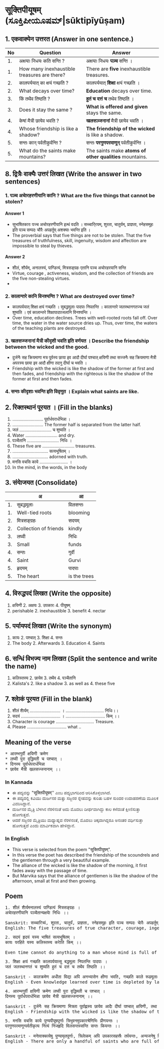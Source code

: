 # सूक्तिपीयूषम्‌ (ಸೂಕ್ತಿಪೀಯೂಷಮ್|sūktipīyūṣam)
## 1. एकवाक्येन उत्तरत (Answer in one sentence.)
|No|Question|Answer|
|-|-|-|
|1. | अक्षयाः निधयः कति सन्ति ? |अक्षयाः निधयः **पञ्च** सन्ति ।|
|1. | How many inexhaustible treasures are there? |There are **five** inexhaustible treasures.|
|2. | कालपर्ययात् का क्षयं गच्छति ?|कालपर्ययात्‌ **शिक्षा** क्षयं गच्छति ।|
|2. | What decays over time?|**Education** decays over time.|
|3. |किं तथैव तिष्ठति ?|**हुतं च दत्तं च** तथेव तिष्ठति ।|
|3. |Does it stay the same ?|**What is offered and given** stays the same.|
|4. |केषां मैत्री छायेव भवति ?|**खलसञ्जनानां** मैत्री छायेव भवति ।|
|4. |Whose friendship is like a shadow?|**The friendship of the wicked** is like a shadow.|
|5. |सन्तः कान् पर्वतीकुर्वन्ति ?|सन्तः **परगुणपरमाणून्‌** पर्वतीकुर्वन्ति ।|
|5. |What do the saints make mountains?|The saints make **atoms of other qualities** mountains.|

## 8. द्वित्रैः वाक्यैः उत्तरं लिखत (Write the answer in two sentences)
### 1. पञ्च अचाेरहरणीयानि कानि ? What are the five things that cannot be stolen?
#### Answer 1
* सुभाषितकारः पज्च अचोरहरणीयानि इत्थं वदति । सच्चारि्रयम्‌, शुरता, चातुर्यम्‌, प्राज्ञता, स्नेहसमूहः इति पञ्च सम्पदः चौरैः अपहर्तुम्‌ अशक्याः भवन्ति इति ।
* The proverbial says that five things are not to be stolen. That the five treasures of truthfulness, skill, ingenuity, wisdom and affection are impossible to steal by thieves.
#### Answer 2
* शीलं, शौर्यम्‌, अनालस्यं, पाण्डित्यं, मित्रसङ्ग्रहः एतानि पञ्च अचोरहरयानि सन्ति
* Virtue, courage , activeness, wisdom, and the collection of friends are the five non-stealing virtues.
* 
### 2. कालान्तरे कानि विनश्यन्ति ? What are destroyed over time?
* कालपर्ययात्‌ शिक्षा क्षयं गच्छति । सुबद्धमूलाः पादपाः निपतन्ति । कालान्तरे जलस्थानगतज्च जलं शुष्यति । एवं कालान्तरे शिक्षापादपजलानि विनश्यन्ति ।
* Over time, education declines. Trees with well-rooted roots fall off. Over time, the water in the water source dries up. Thus, over time, the waters of the teaching plants are destroyed.

### 3. खलसज्जनानां मैत्री कीदृशी भवति इति वर्णयत । Describe the friendship between the wicked and the good.
* दुर्जनैः सह क्रियमाणा मत्र पूर्वस्य छाया इव आदौ दीर्घा पश्चात्‌ क्षयिणी तथा सज्जनैः सह क्रियमाणा मैत्री अपरस्य छाया इव आदौ क्षीणा तदनु दीर्घा च भवति ।
* Friendship with the wicked is like the shadow of the former at first and then fades, and friendship with the righteous is like the shadow of the former at first and then fades.

### 4. सन्तः कीदृशाः भवन्ति इति विवृणुत । Explain what saints are like.

## 2. रिक्तस्थानं पूरयत । (Fill in the blanks)
1. ......................... पूर्वार्धपरार्धभिन्ना ।
1. ......................... The former half is separated from the latter half.
2. जलं .......................... च शुष्यति ।
2. Water .......................... and dry.
3. पञ्चैतानि .......................... निधिः ।
3. These five are .......................... treasures.
4. ............................. सत्यभूषितम् ।
4. ............................. adorned with truth.
5. मनसि वचसि काये ....................... ।
5. In the mind, in the words, in the body

## 3. संयाेजयत (Consolidate)
||अ|आ|
|-|-|-|
|1. |सुबद्धमूलाः |विलसन्तः|
|1. |Well-tied roots |blooming
|2. |मित्रसङ्ग्रहः |सदयम्|
|2. |Collection of friends |kindly
|3. |लघ्वी| निधिः|
|3. |Small |funds|
|4. |सन्तः| गुर्वी|
|4. |Saint |Gurvi|
|5. |हृदयम् |पादपाः|
|5. |The heart | is the trees|

## 4. विरुद्धपदं लिखत (Write the opposite)
1. क्षयिणी 2. अक्षयः 3. उपकारः 4. पीयूषम्
1. perishable 2. inexhaustible 3. benefit 4. nectar

## 5. पर्यायपदं लिखत (Write the synonym)
1. कायः 2. पश्चात् 3. शिक्षा 4. सन्तः
1. The body 2. Afterwards 3. Education 4. Saints

## 6. सन्धिं विभज्य नाम लिखत (Split the sentence and write the name)
1. कलिस्तस्य 2. छायेव 3. तथैव 4. पञ्चैतानि
1. Kalista's 2. like a shadow 3. as well as 4. these five

## 7. श्लाेकं पूरयत (Fill in the blank)
1. शीलं शाैर्यम् ......................... ।
 ............................... निधिः।।
2. सदयं ................................ ।
 ................................ किम् ।।
1. Character is courage
  ............................... Treasure.
2. Please
  ................................ what ..

## Meaning of the verse
<pre>
* आरम्भगुर्वी क्षयिणी क्रमेण
* लघ्वी पुरा वृद्धिमती च पश्चात् ।
* दिनस्य पूर्वार्धपरार्धभिन्ना
* छायेव मैत्री खलसज्जनानाम् ।।
</pre>
### In Kannada 
* ಈ ಪದ್ಯವನ್ನು "सूक्तिपीयूषम्‌'' ಎಂಬ ಪದ್ಯಭಾಗದಿಂದ ಆರಿಸಿಕೊಳ್ಳಲಾಗಿದೆ.
* ಈ ಪದ್ಯದಲ್ಲಿ ಕವಿಯು ದುರ್ಜನರ ಮತ್ತು ಸಜ್ಜನರ ಸ್ನೇಹವನ್ನು ಕುರಿತು ಬಹಳ ಸುಂದರ ಉದಾಹರಣೆಯ ಮೂಲಕ ವಿವರಿಸಿದ್ದಾನೆ.
* ದುರ್ಜನರ ಮೈತ್ರಿ ಬೆಳಗಿನ ನೆರಳಿನಂತೆ ಅದು ಮೊದಲು ದೀರ್ಥವಾಗಿದ್ದು ಕಾಲ ಕಳೆದಂತೆ ಕ್ಷೀಣಿಸುತ್ತಾ ಹೋಗುತ್ತದೆ.
* ಆದರೆ ಸಜ್ಜನರ ಮೈತ್ರಿಯು ಮಧ್ಯಾಹ್ನದ ನೆರಳಿನಂತೆ, ಮೊದಲು ಚಿಕ್ಕದಾಗಿದ್ದರೂ ಅನಂತರ ವರ್ಧಿಸುತ್ತಾ ಹೋಗುತ್ತದೆ ಎಂದು ಮಾರ್ವಿಕವಾಗಿ ಹೇಳಿದ್ದಾನೆ.
### In English
* This verse is selected from the poem "सूक्तिपीयूषम्‌".
* In this verse the poet has described the friendship of the scoundrels and the gentlemen through a very beautiful example.
* The alliance of the wicked is like the shadow of the morning, it first fades away with the passage of time.
* But Marvika says that the alliance of gentlemen is like the shadow of the afternoon, small at first and then growing.

## Poem
<pre>
1. शीलं शाैर्यमनालस्यं पाण्डित्यं मित्रसङ्ग्रहः ।
अचाेरहरणीयानि पञ्चैतान्यक्षयाे निधिः ।।

Sanskrit: सच्चारित्र्यं, शूरता, चातुर्यं, प्राज्ञता, स्नेहसमूहः इति पञ्च सम्पदः चाेरैः अपहर्तुम् अशक्याः ।
English: The five treasures of true character, courage, ingenuity, wisdom and affection cannot be stolen by thieves. 
</pre>

<pre>
2. सदयं हृदयं यस्य भाषितं सत्यभूषितम् ।
कायः परहिते यस्य कलिस्तस्य कराेति किम् ।।

Even time cannot do anything to a man whose mind is full of compassion, whose words are truthful and whose body is for the benefit of others.
</pre>

<pre>
3. शिक्षा क्षयं गच्छति कालपर्ययात्सु बद्धमूला निपतन्ति पादपाः ।
जलं जलस्थानगतं च शुष्यति हुतं च दत्तं च तथैव तिष्ठति ।।

Sanskrit - कालक्रमेण अधीता विद्या अपि अनभ्यासेन क्षीणा भवति, गच्छति काले रूढमूलाः वृक्षाः अपि नाशं गच्छन्ति, कालान्तरेण जलाशयाः अपि शुष्काः भवन्ति । किन्तु हवनादिकस्य पुण्यकर्मणः फलं दानादिकस्य फलं च शाश्वतं तिष्ठति । 
English - Even knowledge learned over time is depleted by lack of practice, even trees with roots are destroyed over time, and reservoirs dry up over time. But the fruits of pious deeds such as offerings and charity remain eternal.
</pre>

<pre>
4. आरम्भगुर्वी क्षयिणी क्रमेण लघ्वी पुरा वृद्धिमती च पश्चात् ।
दिनस्य पूर्वार्धपरार्धभिन्ना छायेव मैत्री खलसज्जनानाम् ।।

Sanskrit - दुर्जनैः सह क्रियमाणा मित्रता पूर्वाह्णस्य छायेव आदाै दीर्घा पश्चात् क्षयिणी, तथा सुजनैः सह क्रियमाणा मैत्री अपराह्णस्य छायेव आदाै क्षयिणी तदनु दीर्घा च भवति ।
English - Friendship with the wicked is like the shadow of the morning, long at first and then fading, and friendship with good people is like the shadow of the afternoon, fading and then long.
</pre>

<pre>
5. मनसि वचसि काये पुण्यपीयूषपूर्णाः त्रिभुवनमुपकारश्रेणिभिः प्रीणयन्तः ।
परगुणपरमाणून्पर्वतीकृत्य नित्यं निजहृदि विलसन्तस्सन्ति सन्तः कियन्तः ।।
 
Sanskrit - मनाेवाक्कायेषु पुण्यामृतपूर्णाः, त्रिलाेकम् अपि उपकारसहस्रैः तर्पयन्तः, अन्यजनेषु विद्यमानान् सद्गुणलवलेशानपि पर्वतवत् बृहत्कृत्वा वर्णयन्तः स्वयं निजहृदि विलसन्तः सन्तः अङ्गुलीगणनीयाः एव सन्ति । 
English - There are only a handful of saints who are full of the nectar of merit in their minds and bodies, who satisfy the three worlds with thousands of benefits, who magnify the traces of good qualities in others like mountains, and who flourish in their own hearts.
</pre>
